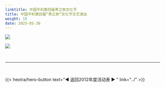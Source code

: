 ```yaml
---
linktitle: 中国平利第四届茶之旅文化节
title: 中国平利第四届“茶之旅”文化节文艺演出
weight: 15
date: 2025-05-30
---
```


![](https://www.pingli.gov.cn/UploadFiles/akjyhfj67/uploadfile/jpg/2012-4/2012418205426687.jpg)

![](https://www.pingli.gov.cn/UploadFiles/akjyhfj67/uploadfile/jpg/2012-4/201241815728850.jpg)


<br>
<hr>
<br>

{{< hextra/hero-button text="◀ 返回2012年度活动表 ▶ " link="../" >}}
